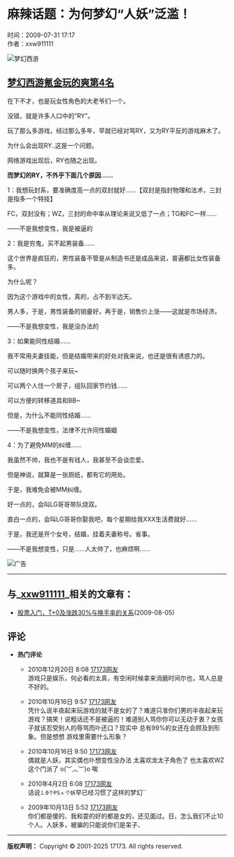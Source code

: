 # 麻辣话题：为何梦幻“人妖”泛滥！

时间：2009-07-31 17:17  
作者：xxw911111

![梦幻西游](//i.17173cdn.com/0561y4/YWxqaGBf/gamebase/game-cover-horizontal/QKlNMobmEvAsAoE.jpg)

## [梦幻西游](https://newgame.17173.com/game-info-118.html)[氪金玩的爽第4名](https://newgame.17173.com/rank/info.html#氪金玩的爽)

在下不才，也是玩女性角色的大老爷们一个。

没错，就是许多人口中的“RY”。

玩了那么多游戏，经过那么多年，早就已经对骂RY，又为RY平反的游戏麻木了。

为什么会出现RY..这是一个问题。

网络游戏出现后，RY也随之出现。

**而梦幻的RY，不外乎下面几个原因……**

1：我想玩封系，要准确度高一点的双封就好……【双封是指封物理和法术，三封是指多一个特技】

FC，双封没有；WZ，三封的命中率从理论来说又低了一点；TG和FC一样……

——不是我想变性，我是被逼的

2：我是穷鬼，买不起男装备……

这个世界是疯狂的，男性装备不管是从制造书还是成品来说，普遍都比女性装备多。

为什么呢？

因为这个游戏中的女性，真的，占不到半边天。

男人多，于是，男性装备的销量好，再于是，销售价上涨——这就是市场经济。

——不是我想变性，我是没办法的

3：如果能同性结婚……

我不常用夫妻技能，但是结婚带来的好处对我来说，也还是很有诱惑力的。

可以随时换两个孩子来玩~

可以两个人住一个房子，组队回家节约钱……

可以方便的转移道具和BB~

但是，为什么不能同性结婚……

——不是我想变性，法律不允许同性婚姻

4：为了避免MM的纠缠……

我虽然不帅，我也不是有钱人，我甚至不会谈恋爱。

但是神说，就算是一张厕纸，都有它的用处。

于是，我难免会被MM纠缠。

好一点的，会叫LG哥哥带队烧双。

直白一点的，会叫LG哥哥你娶我吧，每个星期给我XXX生活费就好……

于是，我还是开个女号，结婚，挂着夫妻称号。省事。

——不是我想变性，只是……人太帅了，也麻烦啊……

![广告](//ue.17173cdn.com/a/news/final/2014/img/eye02.gif)

---

## 与_[xxw911111](http://xyq.17173.com/tag/xxw911111)_相关的文章有：

- [股票入门，T+0及涨跌30%与换手率的关系](http://xyq.17173.com/content/2009-08-05/1249444429.shtml)(2009-08-05)

## 评论

-   **热门评论**
    - 2010年12月20日 8:08 [17173网友](javascript:void\(0\))  
    游戏只是娱乐，何必看的太真，有空闲时候拿来消磨时间尔也，骂人总是不好的。
  
    - 2010年10月16日 9:57 [17173网友](javascript:void\(0\))  
    凭什么说半夜起来玩游戏的就不是女的了？难道只准你们男的半夜起来玩游戏？搞笑！说粗话还不是被逼的！难道别人骂你你可以无动于衷？女孩子就该忍受别人的辱骂而卟还口？现实中 总有99%的女还在会顾及到形象。但是想想 游戏里需要什么形象？
  
    - 2010年10月16日 9:50 [17173网友](javascript:void\(0\))  
    偶就是人妖，其实偶也卟想变性没办法 太喜欢龙太子角色了 也太喜欢WZ这个门派了 o(︶︿︶)o 唉
  
    - 2010年4月2日 6:08 [17173网友](javascript:void\(0\))  
    话说``⒈0个PS⒏个妖``早已经习惯了这样的梦幻``

    - 2009年10月13日 5:52 [17173网友](javascript:void\(0\))  
    你们都是傻的、我和耍的好的都是女的，还见面过。日，怎么我们不止10个人。人妖多，被骗的只能说你们是呆子、

---

**版权声明：** Copyright © 2001-2025 17173. All rights reserved.